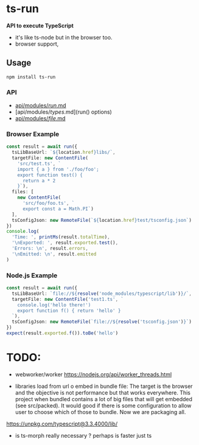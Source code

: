 # ts-run

**API to execute TypeScript**

 * it's like  ts-node but in the browser too.
 * browser support, 

## Usage

```
npm install ts-run
```
### API

 * [api/modules/_run_.md](run())
 * [api/modules/_types_.md](run() options)
 * [api/modules/_file_.md](File)

### Browser Example

```ts
const result = await run({
  tsLibBaseUrl: `${location.href}libs/`,
  targetFile: new ContentFile(
    'src/test.ts', `
    import { a } from './foo/foo'; 
    export function test() {
      return a * 2
    }`),
  files: [
    new ContentFile(
      'src/foo/foo.ts', `
      export const a = Math.PI`)
  ],
  tsConfigJson: new RemoteFile(`${location.href}test/tsconfig.json`)
})
console.log(
  'Time: ', printMs(result.totalTime),
  '\nExported: ', result.exported.test(),
  'Errors: \n', result.errors,
  '\nEmitted: \n', result.emitted
)
```

### Node.js Example

```ts
const result = await run({
  tsLibBaseUrl: `file://${resolve('node_modules/typescript/lib')}/`,
  targetFile: new ContentFile('test1.ts', `
    console.log('hello there!')
    export function f() { return 'hello' }
  `),
  tsConfigJson: new RemoteFile(`file://${resolve('tsconfig.json')}`)
})
expect(result.exported.f()).toBe('hello')
```
# TODO: 

 * webworker/worker  https://nodejs.org/api/worker_threads.html

 * libraries load from url o embed in bundle file: The target is the browser and the objective is not performance but that works everywhere. This project when bundled contains a lot of big files that will get embedded (see src/packed). It would good if there is some configuration to allow user to choose which of those to bundle. Now we are packaging all. 
 
 https://unpkg.com/typescript@3.3.4000/lib/

 * is ts-morph really necessary ? perhaps is faster just ts